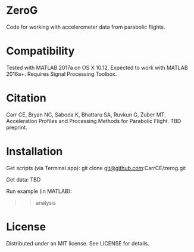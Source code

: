 # ZeroG
Code for working with accelerometer data from parabolic flights.

# Compatibility
Tested with MATLAB 2017a on OS X 10.12. Expected to work with MATLAB 2016a+.
Requires Signal Processing Toolbox.

# Citation
Carr CE, Bryan NC, Saboda K, Bhattaru SA, Ruvkun G, Zuber MT. Acceleration Profiles and Processing Methods for Parabolic Flight. TBD preprint.

# Installation
Get scripts (via Terminal.app):
git clone git@github.com:CarrCE/zerog.git

Get data:
TBD

Run example (in MATLAB):
>> analysis

# License
Distributed under an MIT license. See LICENSE for details.
